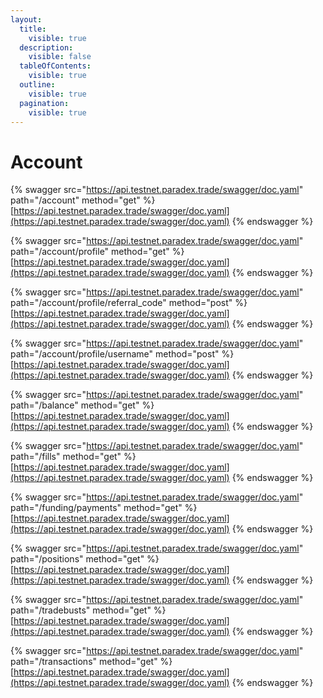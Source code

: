 ```yaml
---
layout:
  title:
    visible: true
  description:
    visible: false
  tableOfContents:
    visible: true
  outline:
    visible: true
  pagination:
    visible: true
---
```


# Account



{% swagger src="https://api.testnet.paradex.trade/swagger/doc.yaml" path="/account" method="get" %}
[https://api.testnet.paradex.trade/swagger/doc.yaml](https://api.testnet.paradex.trade/swagger/doc.yaml)
{% endswagger %}

{% swagger src="https://api.testnet.paradex.trade/swagger/doc.yaml" path="/account/profile" method="get" %}
[https://api.testnet.paradex.trade/swagger/doc.yaml](https://api.testnet.paradex.trade/swagger/doc.yaml)
{% endswagger %}

{% swagger src="https://api.testnet.paradex.trade/swagger/doc.yaml" path="/account/profile/referral_code" method="post" %}
[https://api.testnet.paradex.trade/swagger/doc.yaml](https://api.testnet.paradex.trade/swagger/doc.yaml)
{% endswagger %}

{% swagger src="https://api.testnet.paradex.trade/swagger/doc.yaml" path="/account/profile/username" method="post" %}
[https://api.testnet.paradex.trade/swagger/doc.yaml](https://api.testnet.paradex.trade/swagger/doc.yaml)
{% endswagger %}

{% swagger src="https://api.testnet.paradex.trade/swagger/doc.yaml" path="/balance" method="get" %}
[https://api.testnet.paradex.trade/swagger/doc.yaml](https://api.testnet.paradex.trade/swagger/doc.yaml)
{% endswagger %}

{% swagger src="https://api.testnet.paradex.trade/swagger/doc.yaml" path="/fills" method="get" %}
[https://api.testnet.paradex.trade/swagger/doc.yaml](https://api.testnet.paradex.trade/swagger/doc.yaml)
{% endswagger %}

{% swagger src="https://api.testnet.paradex.trade/swagger/doc.yaml" path="/funding/payments" method="get" %}
[https://api.testnet.paradex.trade/swagger/doc.yaml](https://api.testnet.paradex.trade/swagger/doc.yaml)
{% endswagger %}

{% swagger src="https://api.testnet.paradex.trade/swagger/doc.yaml" path="/positions" method="get" %}
[https://api.testnet.paradex.trade/swagger/doc.yaml](https://api.testnet.paradex.trade/swagger/doc.yaml)
{% endswagger %}

{% swagger src="https://api.testnet.paradex.trade/swagger/doc.yaml" path="/tradebusts" method="get" %}
[https://api.testnet.paradex.trade/swagger/doc.yaml](https://api.testnet.paradex.trade/swagger/doc.yaml)
{% endswagger %}

{% swagger src="https://api.testnet.paradex.trade/swagger/doc.yaml" path="/transactions" method="get" %}
[https://api.testnet.paradex.trade/swagger/doc.yaml](https://api.testnet.paradex.trade/swagger/doc.yaml)
{% endswagger %}
